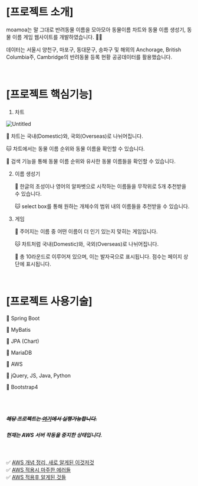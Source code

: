 # [프로젝트 소개]
moamoa는 말 그대로 반려동물 이름을 모아모아 동물이름 차트와 동물 이름 생성기, 동물 이름 게임 웹사이트를 개발하였습니다. 🐶🐱

데이터는 서울시 양천구, 마포구, 동대문구, 송파구 및 해외의 Anchorage, British Columbia주, Cambridge의 반려동물 등록 현황 공공데이터를 활용했습니다. 

<br/>

# [프로젝트 핵심기능]

1. 차트

![Untitled](https://s3-us-west-2.amazonaws.com/secure.notion-static.com/532491ff-c152-4ab0-af35-333f1a40642b/Untitled.png)

   🐶 차트는 국내(Domestic)와, 국외(Overseas)로 나뉘어집니다.

   🐱 차트에서는 동물 이름 순위와 동물 이름을 확인할 수 있습니다.

   🐾 검색 기능을 통해 동물 이름 순위와 유사한 동물 이름들을 확인할 수 있습니다.

2. 이름 생성기

   🐶 한글의 초성이나 영어의 알파벳으로 시작하는 이름들을 무작위로 5개 추천받을 수 있습니다.

   🐱 select box를 통해 원하는 개체수의 범위 내의 이름들을 추천받을 수 있습니다.

3. 게임

   🐶 주어지는 이름 중 어떤 이름이 더 인기 있는지 맞히는 게임입니다.

   🐱 차트처럼 국내(Domestic)와, 국외(Overseas)로 나뉘어집니다.

   🐾 총 10라운드로 이루어져 있으며, 이는 발자국으로 표시됩니다. 점수는 페이지 상단에 표시됩니다.

   <br/>
# [프로젝트 사용기술]

**🐹** Spring Boot

**🐹** MyBatis

**🐹** JPA (Chart)

**🐹** MariaDB

**🐹** AWS

**🐹** jQuery, JS, Java, Python

**🐹** Bootstrap4

<br/>

<br/>

##### ~~해당 프로젝트는 [여기](http://3.34.65.25:8080/)에서 실행가능합니다.~~
##### 현재는 AWS 서버 작동을 중지한 상태입니다.

<br>

✅ [AWS 개념 정리, 새로 알게된 이것저것](https://github.com/hjyeon-n/BE_TIL/tree/master/AWS) <br/>
✅ [AWS 적용시 마주한 에러들](https://blog.naver.com/o____ri/222084109969) <br/>
✅ [AWS 적용후 알게된 것들](https://blog.naver.com/o____ri/222084138796)



​    

 

   





